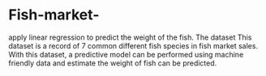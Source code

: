 # Fish-market-
apply linear regression to predict the weight of the fish.
The dataset
This dataset is a record of 7 common different fish species in fish market sales. With this dataset, a predictive model can be performed using machine friendly data and estimate the weight of fish can be predicted.
